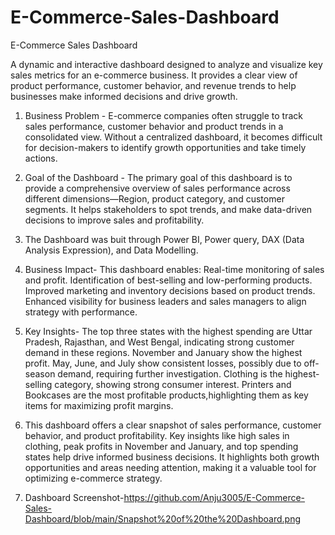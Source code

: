 # E-Commerce-Sales-Dashboard

E-Commerce Sales Dashboard

 A dynamic and interactive dashboard designed to analyze and visualize key sales metrics for an e-commerce business. It provides a clear view of product performance, customer behavior, and revenue trends to help businesses make informed decisions and drive growth.

1. Business Problem -
 E-commerce companies often struggle to track sales performance, customer behavior and product trends in a consolidated view. Without a centralized dashboard, it becomes difficult for decision-makers to identify growth opportunities and take timely actions.

2. Goal of the Dashboard -
The primary goal of this dashboard is to provide a comprehensive overview of sales performance across different dimensions—Region, product category, and customer segments. It helps stakeholders to spot trends, and make data-driven decisions to improve sales and profitability.

3. The Dashboard was buit through Power BI, Power query, DAX (Data Analysis Expression), and Data Modelling.

4. Business Impact-
This dashboard enables:
  Real-time monitoring of sales and profit.
  Identification of best-selling and low-performing products.
  Improved marketing and inventory decisions based on product trends.
  Enhanced visibility for business leaders and sales managers to align strategy with performance.

5. Key Insights-
  The top three states with the highest spending are Uttar Pradesh, Rajasthan, and West Bengal, indicating strong customer demand in     these regions.
   November and January show the highest profit.
   May, June, and July show consistent losses, possibly due to off-season demand, requiring further investigation.
   Clothing is the highest-selling category, showing strong consumer interest.
   Printers and Bookcases are the most profitable products,highlighting them as key items for maximizing profit margins.

6. This dashboard offers a clear snapshot of sales performance, customer behavior, and product profitability. Key insights like high sales in clothing, peak profits in November and January, and top spending states help drive informed business decisions. It highlights both growth opportunities and areas needing attention, making it a valuable tool for optimizing e-commerce strategy.

7. Dashboard Screenshot-https://github.com/Anju3005/E-Commerce-Sales-Dashboard/blob/main/Snapshot%20of%20the%20Dashboard.png
